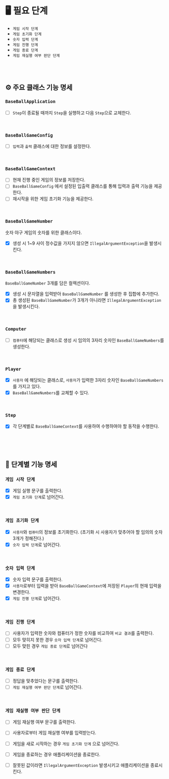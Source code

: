 
# 🖥 필요 단계
- `게임 시작 단계`
- `게임 초기화 단계`
- `숫자 입력 단계`
- `게임 진행 단계`
- `게임 종료 단계`
- `게임 재실행 여부 판단 단계`

<br> 
<br>

## ⚙️ 주요 클래스 기능 명세

### `BaseBallApplication`
- [ ] `Step`이 종료될 때까지 `Step`을 실행하고 다음 `Step`으로 교체한다.

<br>

### `BaseBallGameConfig`
- [ ] `입력`과 `출력` 클래스에 대한 정보를 설정한다.

<br>

### `BaseBallGameContext`
- [ ] 현재 진행 중인 게임의 정보를 저장한다.
- [ ] `BaseBallGameConfig` 에서 설정된 입출력 클래스를 통해 입력과 출력 기능을 제공한다.
- [ ] 재시작을 위한 게임 초기화 기능을 제공한다.

<br>

### `BaseBallGameNumber`
숫자 야구 게임의 숫자를 위한 클래스이다.
- [X] 생성 시 1~9 사이 정수값을 가지지 않으면 `IllegalArgumentException`을 발생시킨다.

<br>

### `BaseBallGameNumbers`
`BaseBallGameNumber` 3개를 담은 컬렉션이다.
- [X] 생성 시 문자열을 입력받아 `BaseBallGameNumber` 를 생성한 후 집합에 추가한다.
- [X] 총 생성된 `BaseBallGameNumber`가 3개가 아니라면 `IllegalArgumentException`을 발생시킨다.

<br> 

### `Computer`
- [ ] `컴퓨터`에 해당되는 클래스로 생성 시 임의의 3자리 숫자인 `BaseBallGameNumbers`를 생성한다.

<br>

### `Player`
- [X] `사용자` 에 해당되는 클래스로, `사용자`가 입력한 3자리 숫자인 `BaseBallGameNumbers`를 가지고 있다.
- [X] `BaseBallGameNumbers`를 교체할 수 있다.

<br>

### `Step`
- [X] 각 단계별로 `BaseBallGameContext`를 사용하여 수행하여야 할 동작을 수행한다.

<br> <br> <br>

## 🎯 단계별 기능 명세

### `게임 시작 단계`
- [X] 게임 실행 문구를 출력한다.
- [X] `게임 초기화 단계`로 넘어간다.

<br>

### `게임 초기화 단계`
- [X] `사용자`와 `컴퓨터`의 정보를 초기화한다. (초기화 시 사용자가 맞추어야 할 임의의 숫자 3개가 정해진다.)
- [X] `숫자 입력 단계`로 넘어간다.

<br> 

### `숫자 입력 단계`
- [X] 숫자 입력 문구를 출력한다.
- [X] `사용자`로부터 입력을 받아 `BaseBallGameContext`에 저장된 `Player`의 현재 입력을 변경한다.
- [X] `게임 진행 단계`로 넘어간다.

<br> 

### `게임 진행 단계`
- [ ] 사용자가 입력한 숫자와 컴퓨터가 정한 숫자를 비교하여 `비교 결과`를 출력한다.
- [ ] 모두 맞히지 못한 경우 `숫자 입력 단계`로 넘어간다.
- [ ] 모두 맞힌 경우 `게임 종료 단계`로 넘어간다

<br> 

### `게임 종료 단계`
- [ ] 정답을 맞추었다는 문구를 출력한다.
- [ ] `게임 재실행 여부 판단 단계`로 넘어간다.

<br> 

### `게임 재실행 여부 판단 단계`
- [ ] 게임 재실행 여부 문구를 출력한다.
- [ ] 사용자로부터 게임 재실행 여부를 입력받는다.
- [ ] 게임을 새로 시작하는 경우 `게임 초기화 단계` 으로 넘어간다.
- [ ] 게임을 종료하는 경우 애플리케이션을 종료한다.
- [ ] 잘못된 값이라면 `IllegalArgumentException` 발생시키고 애플리케이션을 종료시킨다.


<br> <br> 